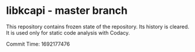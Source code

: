 # libkcapi - master branch

This repository contains frozen state of the repository.
Its history is cleared. It is used only for static code
analysis with Codacy.

Commit Time: 1692177476